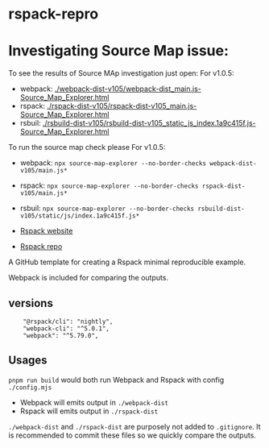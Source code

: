# rspack-repro

# Investigating Source Map issue:

To see the results of Source MAp investigation just open:
For v1.0.5:
- webpack: [./webpack-dist-v105/webpack-dist_main.js-Source_Map_Explorer.html](https://htmlpreview.github.io/?https://github.com/yuzhva/rspack-repro/blob/main/webpack-dist-v105/webpack-dist_main.js-Source_Map_Explorer.html)
- rspack: [./rspack-dist-v105/rspack-dist-v105_main.js-Source_Map_Explorer.html](https://htmlpreview.github.io/?https://github.com/yuzhva/rspack-repro/blob/main/rspack-dist-v105/rspack-dist-v105_main.js-Source_Map_Explorer.html)
- rsbuil: [./rsbuild-dist-v105/rsbuild-dist-v105_static_js_index.1a9c415f.js-Source_Map_Explorer.html](https://htmlpreview.github.io/?https://github.com/yuzhva/rspack-repro/blob/main/rsbuild-dist-v105/rsbuild-dist-v105_static_js_index.1a9c415f.js-Source_Map_Explorer.html)

To run the source map check please
For v1.0.5:
- webpack: `npx source-map-explorer --no-border-checks webpack-dist-v105/main.js*`
- rspack: `npx source-map-explorer --no-border-checks rspack-dist-v105/main.js*`
- rsbuil: `npx source-map-explorer --no-border-checks rsbuild-dist-v105/static/js/index.1a9c415f.js*`

- [Rspack website](https://www.rspack.dev/)
- [Rspack repo](https://github.com/web-infra-dev/rspack)

A GitHub template for creating a Rspack minimal reproducible example.

Webpack is included for comparing the outputs.

## versions

```
    "@rspack/cli": "nightly",
    "webpack-cli": "^5.0.1",
    "webpack": "^5.79.0",
```

## Usages

`pnpm run build` would both run Webpack and Rspack with config `./config.mjs`

- Webpack will emits output in `./webpack-dist`
- Rspack will emits output in `./rspack-dist`

`./webpack-dist` and `./rspack-dist` are purposely not added to `.gitignore`.
It is recommended to commit these files so we quickly compare the outputs.
